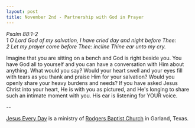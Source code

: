 ```yaml
---
layout: post
title: November 2nd - Partnership with God in Prayer
---
```


_Psalm 88:1-2  
1 O Lord God of my salvation, I have cried day and night before Thee:  
2 Let my prayer come before Thee: incline Thine ear unto my cry._

Imagine that you are sitting on a bench and God is right beside
you. You have God all to yourself and you can have a conversation
with Him about anything. What would you say? Would your heart swell
and your eyes fill with tears as you thank and praise Him for your
salvation? Would you openly share your heavy burdens and needs? If
you have asked Jesus Christ into your heart, He is with you as
pictured, and He's longing to share such an intimate moment with you.
His ear is listening for YOUR voice.

 --

<a href=http://jesuseveryday.net>Jesus Every Day</a> is a ministry of <a href=http://rodgersbaptist.net>Rodgers Baptist Church</a> in Garland, Texas.
